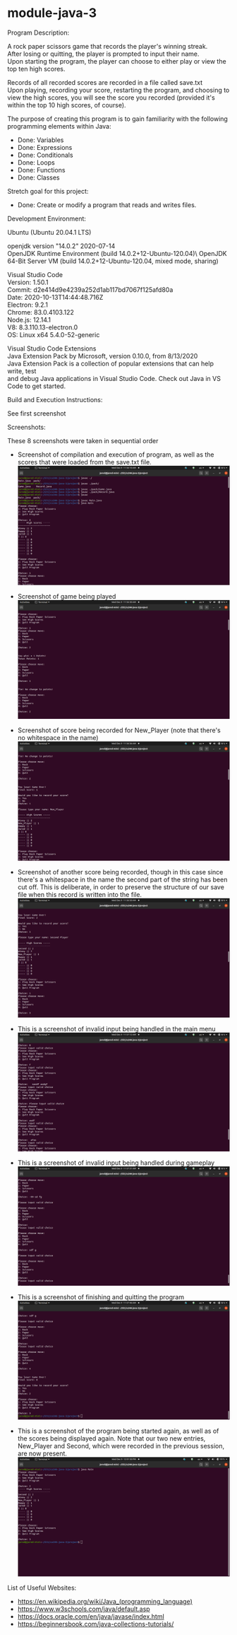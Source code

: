 # module-java-3

Program Description: 

A rock paper scissors game that records the player's winning streak.\
After losing or quitting, the player is prompted to input their name.\
Upon starting the program, the player can choose to either play or view the top ten high scores.

Records of all recorded scores are recorded in a file called save.txt\
Upon playing, recording your score, restarting the program, and choosing to view the high scores, you will see the score you recorded (provided it's within the top 10 high scores, of course).

The purpose of creating this program is to gain familiarity with the following
programming elements within Java:

- Done: Variables 
- Done: Expressions 
- Done: Conditionals 
- Done: Loops 
- Done: Functions
- Done: Classes 

Stretch goal for this project: 

- Done: Create or modify a program that reads and writes files. 


Development Environment: 

Ubuntu (Ubuntu 20.04.1 LTS) 

openjdk version "14.0.2" 2020-07-14\
OpenJDK Runtime Environment (build 14.0.2+12-Ubuntu-120.04)\ 
OpenJDK 64-Bit Server VM (build 14.0.2+12-Ubuntu-120.04, mixed mode, sharing)

Visual Studio Code\
Version: 1.50.1\
Commit: d2e414d9e4239a252d1ab117bd7067f125afd80a\
Date: 2020-10-13T14:44:48.716Z\
Electron: 9.2.1\
Chrome: 83.0.4103.122\
Node.js: 12.14.1\
V8: 8.3.110.13-electron.0\
OS: Linux x64 5.4.0-52-generic

Visual Studio Code Extensions\
Java Extension Pack by Microsoft, version 0.10.0, from 8/13/2020\
    Java Extension Pack is a collection of popular extensions that can help write, test\
    and debug Java applications in Visual Studio Code. Check out Java in VS Code to get started.


Build and Execution Instructions:

See first screenshot

Screenshots:

These 8 screenshots were taken in sequential order

- Screenshot of compilation and execution of program, as well as the scores that were loaded from the save.txt file.
![First screenshot of Rock Paper Scissors program](https://github.com/jmattgiroux/cs246-java-3/blob/master/s1_compile_run_seeScores.png)

- Screenshot of game being played
![2nd screenshot of Rock Paper Scissors program](https://github.com/jmattgiroux/cs246-java-3/blob/master/s2_play.png)

- Screenshot of score being recorded for New_Player (note that there's no whitespace in the name)
![3rd screenshot of Rock Paper Scissors program](https://github.com/jmattgiroux/cs246-java-3/blob/master/s3_Record_Score.png)

- Screenshot of another score being recorded, though in this case since there's a whitespace in the name the second part of the string has been cut off. This is deliberate, in order to preserve the structure of our save file when this record is written into the file.
![4th screenshot of Rock Paper Scissors program](https://github.com/jmattgiroux/cs246-java-3/blob/master/s4_record_score_again.png)

- This is a screenshot of invalid input being handled in the main menu
![5th screenshot of Rock Paper Scissors program](https://github.com/jmattgiroux/cs246-java-3/blob/master/s5_invalid_input_main_menu.png)

- This is a screenshot of invalid input being handled during gameplay
![6th screenshot of Rock Paper Scissors program](https://github.com/jmattgiroux/cs246-java-3/blob/master/s6_invalid_input_while_playing.png)

- This is a screenshot of finishing and quitting the program
![7th screenshot of Rock Paper Scissors program](https://github.com/jmattgiroux/cs246-java-3/blob/master/s7_finish_and_quit.png)

- This is a screenshot of the program being started again, as well as of the scores being displayed again. Note that our two new entries, New_Player and Second, which were recorded in the previous session, are now present.
![8th screenshot of Rock Paper Scissors program](https://github.com/jmattgiroux/cs246-java-3/blob/master/s8_restart_and_load_file.png)





List of Useful Websites:

- https://en.wikipedia.org/wiki/Java_(programming_language)
- https://www.w3schools.com/java/default.asp
- https://docs.oracle.com/en/java/javase/index.html
- https://beginnersbook.com/java-collections-tutorials/

